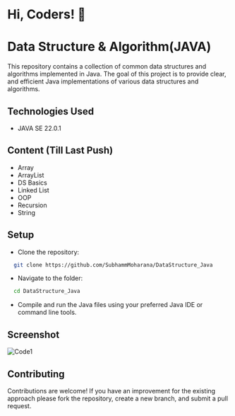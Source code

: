 
# Hi, Coders! 👋


# Data Structure & Algorithm(JAVA)

This repository contains a collection of common data structures and algorithms implemented in Java. The goal of this project is to provide clear, and efficient Java implementations of various data structures and algorithms.



## Technologies Used

- JAVA SE 22.0.1



## Content (Till Last Push)
- Array
- ArrayList
- DS Basics
- Linked List 
- OOP 
- Recursion
- String


## Setup
 - Clone the repository:

```bash
  git clone https://github.com/SubhammMoharana/DataStructure_Java
```
 - Navigate to the folder:

```bash
  cd DataStructure_Java
```
- Compile and run the Java files using your preferred Java IDE or command line tools.

## Screenshot

![Code1](https://github.com/SubhammMoharana/DataStructure_Java/assets/121431904/c3fd72e4-79d7-4667-819c-36b2a3d2edec)



## Contributing

Contributions are welcome! If you have an improvement for the existing approach please fork the repository, create a new branch, and submit a pull request.

